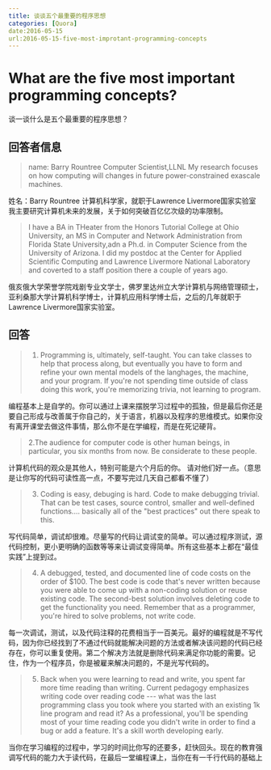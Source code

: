 ```yaml
---
title: 谈谈五个最重要的程序思想
categories: [Quora]
date:2016-05-15
url:2016-05-15-five-most-improtant-programming-concepts
---
```


# What are the five most important programming concepts?

谈一谈什么是五个最重要的程序思想？

## 回答者信息

> name: Barry Rountree
Computer Scientist,LLNL
My research focuses on how computing will changes in future power-constrained exascale machines.

姓名：Barry Rountree
计算机科学家，就职于Lawrence Livermore国家实验室
我主要研究计算机未来的发展，关于如何突破百亿亿次级的功率限制。

>I have a BA in THeater from the Honors Tutorial College at Ohio University, an MS in Computer and Network Administration from Florida State University,adn a Ph.d. in Computer Science from the University of Arizona. I did my postdoc at the Center for Applied Scientific Computing and Lawrence Livermore National Laboratory and coverted to a staff position there a couple of years ago.

俄亥俄大学荣誉学院戏剧专业文学士，佛罗里达州立大学计算机与网络管理硕士，亚利桑那大学计算机科学博士，计算机应用科学博士后，之后的几年就职于Lawrence Livermore国家实验室。

## 回答

>1. Programming is, ultimately, self-taught. You can take classes to help that process along, but eventually you have to form and refine your own mental models of the langhages, the machine, and your program. If you're not spending time outside of class doing this work, you're memorizing trivia, not learning to program.

编程基本上是自学的。你可以通过上课来摆脱学习过程中的孤独，但是最后你还是要自己形成与改善属于你自己的，关于语言，机器以及程序的思维模式。如果你没有离开课堂去做这件事情，那么你不是在学编程，而是在死记硬背。

>2.The audience for computer code is other human beings, in particular, you six months from now. Be considerate to these people.

计算机代码的观众是其他人，特别可能是六个月后的你。 请对他们好一点。（意思是让你写的代码可读性高一点，不要写完过几天自己都看不懂了）

>3. Coding is easy, debuging is hard. Code to make debugging trivial. That can be test cases, source control, smaller and well-defined functions.... basically all of the "best practices" out there speak to this.

写代码简单，调试却很难。尽量写的代码让调试变的简单。可以通过程序测试，源代码控制，更小更明确的函数等等来让调试变得简单。所有这些基本上都在“最佳实践”上提到过。

>4. A debugged, tested, and documented line of code costs on the order of $100.  The best code is code that's never written because you were able to come up with a non-coding solution or reuse existing code.  The second-best solution involves deleting code to get the functionality you need.  Remember that as a programmer, you're hired to solve problems, not write code.

每一次调试，测试，以及代码注释的花费相当于一百美元。最好的编程就是不写代码，因为你已经找到了不通过代码就能解决问题的方法或者解决该问题的代码已经存在，你可以重复使用。第二个解决方法就是删除代码来满足你功能的需要。记住，作为一个程序员，你是被雇来解决问题的，不是光写代码的。

>5. Back when you were learning to read and write, you spent far more time reading than writing.  Current pedagogy emphasizes writing code over reading code --- what was the last programming class you took where you started with an existing 1k line program and read it?  As a professional, you'll be spending most of your time reading code you didn't write in order to find a bug or add a feature.  It's a skill worth developing early.

当你在学习编程的过程中，学习的时间比你写的还要多，赶快回头。现在的教育强调写代码的能力大于读代码，在最后一堂编程课上，当你在有一千行代码的基础上